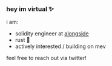 ### hey im virtual ✨
i am:
- solidity engineer at [alongside](https://alongside.finance)
- rust 🦀
- actively interested / building on mev

feel free to reach out via twitter!
<!---
virtualjpeg/virtualjpeg is a ✨ special ✨ repository because its `README.md` (this file) appears on your GitHub profile.
You can click the Preview link to take a look at your changes.
--->
